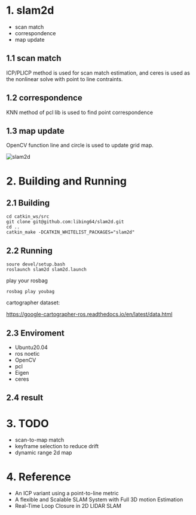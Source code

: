 # 1. slam2d
* scan match
* correspondence
* map update


## 1.1 scan match
ICP/PLICP method is used for scan match estimation, and ceres is used as the nonlinear solve with point to line contraints.

## 1.2 correspondence
KNN method of pcl lib is used to find point correspondence

## 1.3 map update
OpenCV function line and circle is used to update grid map.


![slam2d](https://github.com/libing64/slam2d/blob/master/image/slam2d.png) 

# 2. Building and Running
## 2.1 Building
```
cd catkin_ws/src
git clone git@github.com:libing64/slam2d.git
cd ..
catkin_make -DCATKIN_WHITELIST_PACKAGES="slam2d"
```


## 2.2 Running
```
soure devel/setup.bash
roslaunch slam2d slam2d.launch
```

play your rosbag
```
rosbag play youbag
```
cartographer dataset:

https://google-cartographer-ros.readthedocs.io/en/latest/data.html

## 2.3 Enviroment
* Ubuntu20.04 
* ros noetic
* OpenCV
* pcl
* Eigen
* ceres

## 2.4 result

# 3. TODO
* scan-to-map match
* keyframe selection to reduce drift
* dynamic range 2d map

# 4. Reference
* An ICP variant using a point-to-line metric
* A flexible and Scalable SLAM System with Full 3D motion Estimation
* Real-Time Loop Closure in 2D LIDAR SLAM